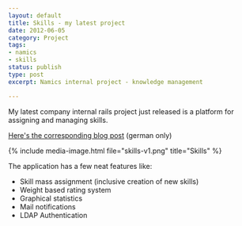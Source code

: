 ```yaml
---
layout: default
title: Skills - my latest project
date: 2012-06-05
category: Project
tags:
- namics
- skills
status: publish
type: post
excerpt: Namics internal project - knowledge management

---
```

My latest company internal rails project just released is a platform for assigning and managing skills.

<a href="https://lab.namics.com/2012/06/skills-namics-com-das-wissen-uber-das-konnen-im-unternehmen.html">Here's the corresponding blog post</a> (german only)

{% include media-image.html file="skills-v1.png" title="Skills" %}

The application has a few neat features like:
* Skill mass assignment (inclusive creation of new skills)
* Weight based rating system
* Graphical statistics
* Mail notifications
* LDAP Authentication
